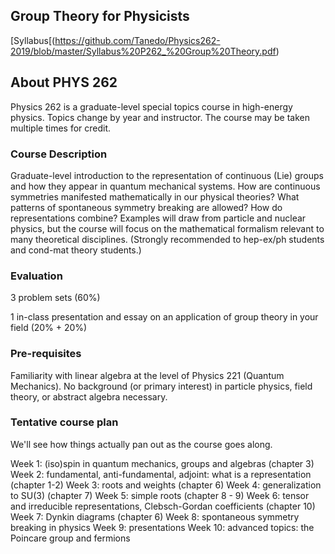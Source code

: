 ## Group Theory for Physicists

[Syllabus[(https://github.com/Tanedo/Physics262-2019/blob/master/Syllabus%20P262_%20Group%20Theory.pdf)

## About PHYS 262

Physics 262 is a graduate-level special topics course in high-energy physics. Topics change by year and instructor. The course may be taken multiple times for credit.



### Course Description

Graduate-level introduction to the representation of continuous (Lie) groups and how they appear in quantum mechanical systems. How are continuous symmetries manifested mathematically in our physical theories? What patterns of spontaneous symmetry breaking are allowed? How do representations combine? Examples will draw from particle and nuclear physics, but the course will focus on the mathematical formalism relevant to many theoretical disciplines. (Strongly recommended to hep-ex/ph students and cond-mat theory students.)

### Evaluation
3 problem sets (60%)  

1 in-class presentation and essay on an application of group theory in your field (20% + 20%)  

### Pre-requisites
Familiarity with linear algebra at the level of Physics 221 (Quantum Mechanics). No background (or primary interest) in particle physics, field theory, or abstract algebra necessary. 


### Tentative course plan

We'll see how things actually pan out as the course goes along.

Week 1: (iso)spin in quantum mechanics, groups and algebras (chapter 3)
Week 2: fundamental, anti-fundamental, adjoint: what is a representation (chapter 1-2)
Week 3: roots and weights (chapter 6)
Week 4: generalization to SU(3) (chapter 7)
Week 5: simple roots (chapter 8 - 9)
Week 6: tensor and irreducible representations, Clebsch-Gordan coefficients (chapter 10)
Week 7: Dynkin diagrams  (chapter 6)
Week 8: spontaneous symmetry breaking in physics
Week 9: presentations
Week 10: advanced topics: the Poincare group and fermions

